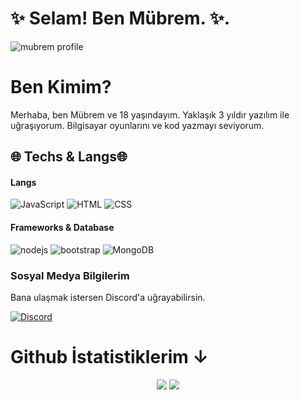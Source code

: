 # ✨ Selam! Ben Mübrem. ✨.

![mubrem profile](https://komarev.com/ghpvc/?username=mubremm&color=blueviolet)

# Ben Kimim?
Merhaba, ben Mübrem ve 18 yaşındayım. Yaklaşık 3 yıldır yazılım ile uğraşıyorum. Bilgisayar oyunlarını ve kod yazmayı seviyorum. 

## 🌐 Techs & Langs🌐
#### Langs
![JavaScript](https://img.shields.io/badge/JavaScript-323330?style=for-the-badge&logo=javascript&logoColor=F7DF1E) ![HTML](https://img.shields.io/badge/HTML5-E34F26?style=for-the-badge&logo=html5&logoColor=white) ![CSS](https://img.shields.io/badge/CSS3-1572B6?style=for-the-badge&logo=css3&logoColor=white)
#### Frameworks & Database
![nodejs](https://img.shields.io/badge/Node.js-339933?style=for-the-badge&logo=nodedotjs&logoColor=white) ![bootstrap](https://img.shields.io/badge/Bootstrap-563D7C?style=for-the-badge&logo=bootstrap&logoColor=white) ![MongoDB](https://img.shields.io/badge/MongoDB-4EA94B?style=for-the-badge&logo=mongodb&logoColor=white)

### Sosyal Medya Bilgilerim 
Bana ulaşmak istersen Discord'a uğrayabilirsin.

[![Discord](https://img.shields.io/badge/Discord-7289DA?style=for-the-badge&logo=discord&logoColor=white)](https://discord.com/users/937421302954864693)

  # Github İstatistiklerim ↓
<p align="center">
  <a href="https://github.com/mubremm/" target="_blank"><img src="https://github-readme-stats.vercel.app/api/top-langs/?username=mubremm&langs_count=10&custom_title=Most+Used+Languages&bg_color=171a1f&text_color=fff&icon_color=ff0000&hide_border=true&title_color=ff0000"/></a>
  <a href="https://github.com/mubremm/" target="_blank"><img src="https://github-readme-stats.vercel.app/api?username=mubremm&show_icons=true&border_radius=10px&title_color=ff0000&hide_border=true&bg_color=171a1f&text_color=fff&icon_color=ff0000&custom_title=mubremm%27s+Github+Statistics"/></a>
</p>
